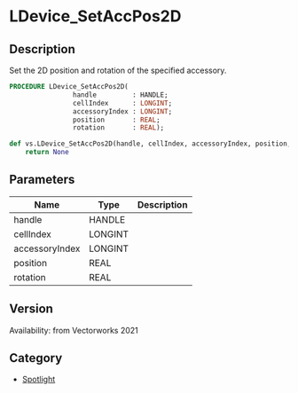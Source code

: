 # LDevice_SetAccPos2D

## Description
Set the 2D position and rotation of the specified accessory.

```pascal
PROCEDURE LDevice_SetAccPos2D(
				handle         : HANDLE;
				cellIndex      : LONGINT;
				accessoryIndex : LONGINT;
				position       : REAL;
				rotation       : REAL);
```

```python
def vs.LDevice_SetAccPos2D(handle, cellIndex, accessoryIndex, position, rotation):
    return None
```

## Parameters
|Name|Type|Description|
|---|---|---|
|handle|HANDLE|   |
|cellIndex|LONGINT|   |
|accessoryIndex|LONGINT|   |
|position|REAL|   |
|rotation|REAL|   |

## Version
Availability: from Vectorworks 2021

## Category
* [Spotlight](../Categories/Spotlight.md)
